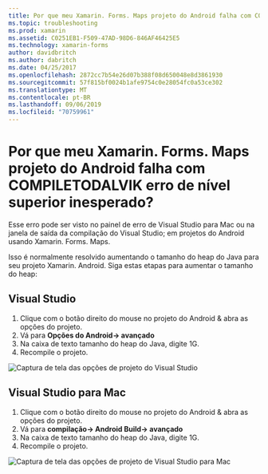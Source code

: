 ```yaml
---
title: Por que meu Xamarin. Forms. Maps projeto do Android falha com COMPILETODALVIK erro de nível superior inesperado?
ms.topic: troubleshooting
ms.prod: xamarin
ms.assetid: C0251EB1-F509-47AD-98D6-846AF46425E5
ms.technology: xamarin-forms
author: davidbritch
ms.author: dabritch
ms.date: 04/25/2017
ms.openlocfilehash: 2872cc7b54e26d07b388f08d650048e8d3861930
ms.sourcegitcommit: 57f815bf0024b1afe9754c0e28054fc0a53ce302
ms.translationtype: MT
ms.contentlocale: pt-BR
ms.lasthandoff: 09/06/2019
ms.locfileid: "70759961"
---
```

# <a name="why-does-my-xamarinformsmaps-android-project-fail-with-compiletodalvik-unexpected-top-level-error"></a>Por que meu Xamarin. Forms. Maps projeto do Android falha com COMPILETODALVIK erro de nível superior inesperado?

Esse erro pode ser visto no painel de erro de Visual Studio para Mac ou na janela de saída da compilação do Visual Studio; em projetos do Android usando Xamarin. Forms. Maps.

Isso é normalmente resolvido aumentando o tamanho do heap do Java para seu projeto Xamarin. Android. Siga estas etapas para aumentar o tamanho do heap:

## <a name="visual-studio"></a>Visual Studio

1. Clique com o botão direito do mouse no projeto do Android & abra as opções do projeto.
2. Vá para **Opções do Android-> avançado**
3. Na caixa de texto tamanho do heap do Java, digite 1G.
4. Recompile o projeto.

![Captura de tela das opções de projeto do Visual Studio](maps-compiletodalvik-error-images/vsjavaheap.png "Opções de Build do Android no Visual Studio")

## <a name="visual-studio-for-mac"></a>Visual Studio para Mac

1. Clique com o botão direito do mouse no projeto do Android & abra as opções do projeto.
2. Vá para **compilação-> Android Build-> avançado**
3. Na caixa de texto tamanho do heap do Java, digite 1G.
4. Recompile o projeto.  

![Captura de tela das opções de projeto de Visual Studio para Mac](maps-compiletodalvik-error-images/xsjavaheap.png "Opções de Build do Android no Visual Studio para Mac")
